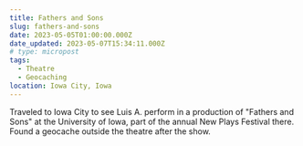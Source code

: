 ```yaml
---
title: Fathers and Sons
slug: fathers-and-sons
date: 2023-05-05T01:00:00.000Z
date_updated: 2023-05-07T15:34:11.000Z
# type: micropost
tags:
  - Theatre
  - Geocaching
location: Iowa City, Iowa
---
```


Traveled to Iowa City to see Luis A. perform in a production of "Fathers and Sons" at the University of Iowa, part of the annual New Plays Festival there.  Found a geocache outside the theatre after the show.
